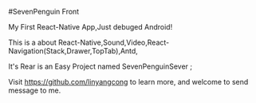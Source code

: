 #SevenPenguin Front

My First React-Native App,Just debuged Android!

This is a about React-Native,Sound,Video,React-Navigation(Stack,Drawer,TopTab),Antd,

It's Rear is an Easy Project named SevenPenguinSever ;

Visit https://github.com/linyangcong to learn more, and welcome to send message to me.